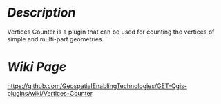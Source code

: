 # *Description*

Vertices Counter is a plugin that can be used for counting the vertices of simple and multi-part geometries. 

# *Wiki Page*

https://github.com/GeospatialEnablingTechnologies/GET-Qgis-plugins/wiki/Vertices-Counter

